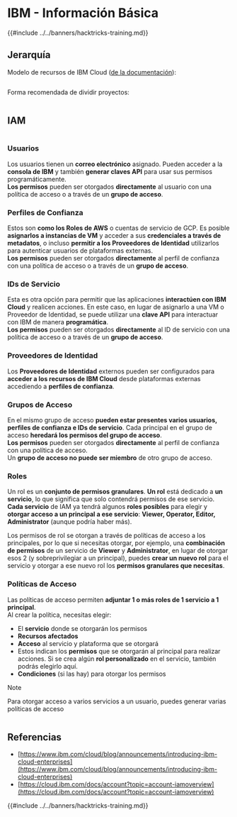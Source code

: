 # IBM - Información Básica

{{#include ../../banners/hacktricks-training.md}}

## Jerarquía

Modelo de recursos de IBM Cloud ([de la documentación](https://www.ibm.com/blog/announcement/introducing-ibm-cloud-enterprises/)):

<figure><img src="../../images/image (225).png" alt=""><figcaption></figcaption></figure>

Forma recomendada de dividir proyectos:

<figure><img src="../../images/image (239).png" alt=""><figcaption></figcaption></figure>

## IAM

<figure><img src="../../images/image (266).png" alt=""><figcaption></figcaption></figure>

### Usuarios

Los usuarios tienen un **correo electrónico** asignado. Pueden acceder a la **consola de IBM** y también **generar claves API** para usar sus permisos programáticamente.\
**Los permisos** pueden ser otorgados **directamente** al usuario con una política de acceso o a través de un **grupo de acceso**.

### Perfiles de Confianza

Estos son **como los Roles de AWS** o cuentas de servicio de GCP. Es posible **asignarlos a instancias de VM** y acceder a sus **credenciales a través de metadatos**, o incluso **permitir a los Proveedores de Identidad** utilizarlos para autenticar usuarios de plataformas externas.\
**Los permisos** pueden ser otorgados **directamente** al perfil de confianza con una política de acceso o a través de un **grupo de acceso**.

### IDs de Servicio

Esta es otra opción para permitir que las aplicaciones **interactúen con IBM Cloud** y realicen acciones. En este caso, en lugar de asignarlo a una VM o Proveedor de Identidad, se puede utilizar una **clave API** para interactuar con IBM de manera **programática**.\
**Los permisos** pueden ser otorgados **directamente** al ID de servicio con una política de acceso o a través de un **grupo de acceso**.

### Proveedores de Identidad

Los **Proveedores de Identidad** externos pueden ser configurados para **acceder a los recursos de IBM Cloud** desde plataformas externas accediendo a **perfiles de confianza**.

### Grupos de Acceso

En el mismo grupo de acceso **pueden estar presentes varios usuarios, perfiles de confianza e IDs de servicio**. Cada principal en el grupo de acceso **heredará los permisos del grupo de acceso**.\
**Los permisos** pueden ser otorgados **directamente** al perfil de confianza con una política de acceso.\
Un **grupo de acceso no puede ser miembro** de otro grupo de acceso.

### Roles

Un rol es un **conjunto de permisos granulares**. **Un rol** está dedicado a **un servicio**, lo que significa que solo contendrá permisos de ese servicio.\
**Cada servicio** de IAM ya tendrá algunos **roles posibles** para elegir y **otorgar acceso a un principal a ese servicio**: **Viewer, Operator, Editor, Administrator** (aunque podría haber más).

Los permisos de rol se otorgan a través de políticas de acceso a los principales, por lo que si necesitas otorgar, por ejemplo, una **combinación de permisos** de un servicio de **Viewer** y **Administrator**, en lugar de otorgar esos 2 (y sobreprivilegiar a un principal), puedes **crear un nuevo rol** para el servicio y otorgar a ese nuevo rol los **permisos granulares que necesitas**.

### Políticas de Acceso

Las políticas de acceso permiten **adjuntar 1 o más roles de 1 servicio a 1 principal**.\
Al crear la política, necesitas elegir:

- El **servicio** donde se otorgarán los permisos
- **Recursos afectados**
- **Acceso** al servicio y plataforma que se otorgará
- Estos indican los **permisos** que se otorgarán al principal para realizar acciones. Si se crea algún **rol personalizado** en el servicio, también podrás elegirlo aquí.
- **Condiciones** (si las hay) para otorgar los permisos

> [!NOTE]
> Para otorgar acceso a varios servicios a un usuario, puedes generar varias políticas de acceso

<figure><img src="../../images/image (248).png" alt=""><figcaption></figcaption></figure>

## Referencias

- [https://www.ibm.com/cloud/blog/announcements/introducing-ibm-cloud-enterprises](https://www.ibm.com/cloud/blog/announcements/introducing-ibm-cloud-enterprises)
- [https://cloud.ibm.com/docs/account?topic=account-iamoverview](https://cloud.ibm.com/docs/account?topic=account-iamoverview)

{{#include ../../banners/hacktricks-training.md}}
